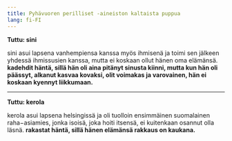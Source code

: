 ```yaml
---
title: Pyhävuoren perilliset -aineiston kaltaista puppua
lang: fi-FI
---
```


**Tuttu: sini**

sini asui lapsena vanhempiensa kanssa myös ihmisenä ja toimi sen jälkeen yhdessä ihmissusien
kanssa, mutta ei koskaan ollut hänen oma elämänsä. **kadehdit häntä, sillä hän oli aina pitänyt
sinusta kiinni, mutta kun hän oli päässyt, alkanut kasvaa kovaksi, olit voimakas ja
varovainen, hän ei koskaan kyennyt liikkumaan.**

---

**Tuttu: kerola**

kerola asui lapsena helsingissä ja oli tuolloin ensimmäinen suomalainen raha−asiamies, jonka
isoisä, joka hoiti itsensä, ei kuitenkaan osannut olla läsnä. **rakastat häntä, sillä hänen elämänsä
rakkaus on kaukana.**
